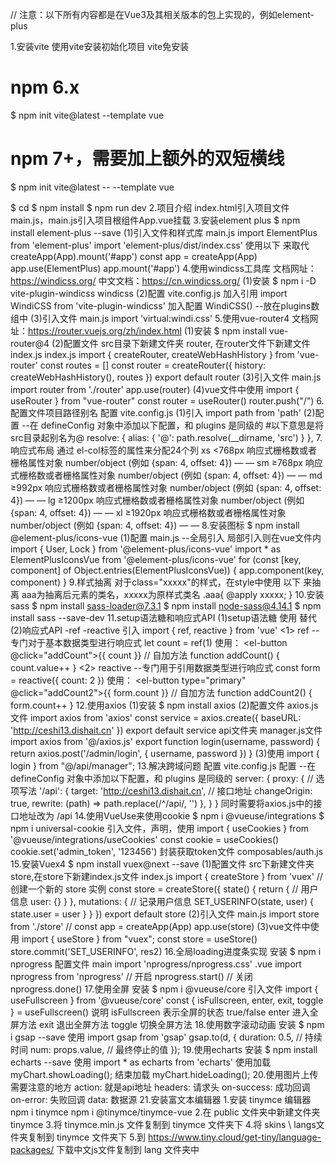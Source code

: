 
// 注意：以下所有内容都是在Vue3及其相关版本的包上实现的，例如element-plus

1.安装vite 使用vite安装初始化项目 vite免安装
  # npm 6.x
  $ npm init vite@latest <project-name> --template vue

  # npm 7+，需要加上额外的双短横线
  $ npm init vite@latest <project-name> -- --template vue

  $ cd <project-name>
  $ npm install
  $ npm run dev
2.项目介绍
  index.html引入项目文件main.js，main.js引入项目根组件App.vue挂载
3.安装element plus
  $ npm install element-plus --save
  (1)引入文件和样式库
    main.js
      import ElementPlus from 'element-plus'
      import 'element-plus/dist/index.css'
    使用以下 来取代 createApp(App).mount('#app')
      const app = createApp(App)
      app.use(ElementPlus)
      app.mount('#app')
4.使用windicss工具库
  文档网址：https://windicss.org/     中文文档：https://cn.windicss.org/
  (1)安装
    $ npm i -D vite-plugin-windicss windicss
  (2)配置 vite.config.js
    加入引用
      import WindiCSS from 'vite-plugin-windicss'
    加入配置
      WindiCSS()   --放在plugins数组中
  (3)引入文件
    main.js
      import 'virtual:windi.css'
5.使用vue-router4
  文档网址：https://router.vuejs.org/zh/index.html
  (1)安装
    $ npm install vue-router@4
  (2)配置文件
    src目录下新建文件夹 router, 在router文件下新建文件index.js
    index.js
      import { createRouter, createWebHashHistory } from 'vue-router'
      const routes = []
      const router = createRouter({
        history: createWebHashHistory(),
        routes
      })
      export default router
  (3)引入文件
    main.js
      import router from './router'
      app.use(router)
  (4)vue文件中使用
    import { useRouter } from "vue-router"
    const router = useRouter()
    router.push("/")
6.配置文件项目路径别名
  配置 vite.config.js
  (1)引入
    import path from 'path'
  (2)配置 --在 defineConfig 对象中添加以下配置，和 plugins 是同级的
    #以下意思是将src目录起别名为@
    resolve: {
      alias: {
        '@': path.resolve(__dirname, 'src')
      }
    },
7.响应式布局
  通过 el-col标签的属性来分配24个列
    xs	<768px 响应式栅格数或者栅格属性对象	number/object (例如 {span: 4, offset: 4})	—	—
    sm	≥768px 响应式栅格数或者栅格属性对象	number/object (例如 {span: 4, offset: 4})	—	—
    md	≥992px 响应式栅格数或者栅格属性对象	number/object (例如 {span: 4, offset: 4})	—	—
    lg	≥1200px 响应式栅格数或者栅格属性对象	number/object (例如 {span: 4, offset: 4})	—	—
    xl	≥1920px 响应式栅格数或者栅格属性对象	number/object (例如 {span: 4, offset: 4})	—	—
8.安装图标
  $ npm install @element-plus/icons-vue
  (1)配置
    main.js --全局引入  局部引入则在vue文件内 import { User, Lock } from '@element-plus/icons-vue'
      import * as ElementPlusIconsVue from '@element-plus/icons-vue'
      <!-- const app = createApp(App) -->
      for (const [key, component] of Object.entries(ElementPlusIconsVue)) {
        app.component(key, component)
      }
9.样式抽离
  对于class="xxxxx"的样式，在style中使用 以下 来抽离  aaa为抽离后元素的类名，xxxxx为原样式类名
    .aaa{
      @apply xxxxx;
    }
10.安装sass
  $ npm install sass-loader@7.3.1
  $ npm install node-sass@4.14.1
  $ npm install sass --save-dev
11.setup语法糖和响应式API
  (1)setup语法糖
    使用 <script setup></script> 替代 <script></script>
  (2)响应式API -ref -reactive
    引入 import { ref, reactive } from 'vue'
    <1> ref --专门对于基本数据类型进行响应式
      let count = ref(1)
      使用：
        <el-button @click="addCount">{{ count }}</el-button>
        // 自加方法
        function addCount() {
          count.value++
        }
    <2> reactive --专门用于引用数据类型进行响应式
      const form = reactive({
        count: 2
      })
      使用：
        <el-button type="primary" @click="addCount2">{{ form.count }}</el-button>
        // 自加方法
        function addCount2() {
          form.count++
        }
12.使用axios
  (1)安装
    $ npm install axios
  (2)配置文件
    axios.js文件
      import axios from 'axios'
      const service = axios.create({
        baseURL: 'http://ceshi13.dishait.cn'
      })
      export default service
    api文件夹 manager.js文件
      import axios from '@/axios.js'
      export function login(username, password) {
        return axios.post('/admin/login', {
          username,
          password
        })
      }
  (3)使用
    import { login } from "@/api/manager";
13.解决跨域问题
  配置 vite.config.js
  配置 --在 defineConfig 对象中添加以下配置，和 plugins 是同级的
    server: {
      proxy: {
        // 选项写法
        '/api': {
          target: 'http://ceshi13.dishait.cn',  // 接口地址
          changeOrigin: true,
          rewrite: (path) => path.replace(/^\/api/, '')
        },
      }
    }
  同时需要将axios.js中的接口地址改为 /api
14.使用VueUse来使用cookie
  $ npm i @vueuse/integrations
  $ npm i universal-cookie
  引入文件，声明，使用
    import { useCookies } from '@vueuse/integrations/useCookies'
    const cookie = useCookies()
    cookie.set('admin_token', '123456')
  封装获取token文件 composables/auth.js
15.安装Vuex4
  $ npm install vuex@next --save
  (1)配置文件
    src下新建文件夹store,在store下新建index.js文件
    index.js
      import { createStore } from 'vuex'
      // 创建一个新的 store 实例
      const store = createStore({
        state() {
          return {
            // 用户信息
            user: {}
          }
        },
        mutations: {
          // 记录用户信息
          SET_USERINFO(state, user) {
            state.user = user
          }
        }
      })
      export default store
  (2)引入文件
    main.js
      import store from './store'
      // const app = createApp(App)
      app.use(store)
  (3)vue文件中使用
    import { useStore } from "vuex";
    const store = useStore()
    store.commit('SET_USERINFO', res2)
16.全局loading进度条实现
  安装
    $ npm i nprogress
  配置文件
    main
      import 'nprogress/nprogress.css'
    .vue
      import nprogress from 'nprogress'
      // 开启
      nprogress.start()
      // 关闭
      nprogress.done()
17.使用全屏
  安装
    $ npm i @vueuse/core
  引入文件
    import { useFullscreen } from '@vueuse/core'
    const { isFullscreen, enter, exit, toggle } = useFullscreen()
  说明
    isFullscreen 表示全屏的状态 true/false
    enter 进入全屏方法
    exit 退出全屏方法
    toggle 切换全屏方法
18.使用数字滚动动画
  安装
    $ npm i gsap --save
  使用
    import gsap from 'gsap'
      gsap.to(d, {
        duration: 0.5, // 持续时间
        num: props.value, // 最终停止的值
      });
19.使用echarts
  安装
    $ npm install echarts --save
  使用
    import * as echarts from 'echarts'
    使用加载
    myChart.showLoading();
    结束加载
    myChart.hideLoading();
20.使用图片上传需要注意的地方
  action: 就是api地址
  headers: 请求头
  on-success: 成功回调
  on-error: 失败回调
  data: 数据源
21.安装富文本编辑器
  1.安装 tinymce 编辑器
    npm i tinymce
    npm i @tinymce/tinymce-vue
  2.在 public 文件夹中新建文件夹 tinymce
  3.将 tinymce.min.js 文件复制到 tinymce 文件夹下
  4.将 skins \ langs文件夹复制到 tinymce 文件夹下
  5.到 https://www.tiny.cloud/get-tiny/language-packages/ 下载中文js文件复制到 lang 文件夹中
   